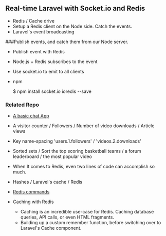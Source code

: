 ## Real-time Laravel with Socket.io and Redis

- Redis / Cache drive
- Setup a Redis client on the Node side. Catch the events.
- Laravel's event broadcasting

###Publish events, and catch them from our Node server.

- Publish event with Redis
- Node.js + Redis subscribes to the event
- Use socket.io to emit to all clients

- npm

	$ npm install socket.io ioredis --save

### Related Repo
- [A basic chat App](https://github.com/ambuilding/Enjoy/tree/master/chat)


- A visitor counter / Followers / Number of video downloads / Article views
- Key name-spacing 'users.1.followers' / 'videos.2.downloads'
- Sorted sets / Sort the top scoring basketball teams / a forum leaderboard / the most popular video
- When It comes to Redis, even two lines of code can accomplish so much.

- Hashes / Laravel's cache / Redis
- [Redis commands](https://redis.io/commands#hash)

- Caching with Redis
  - Caching is an incredible use-case for Redis. Caching database queries, API calls, or even HTML fragments.
  - Building up a custom remember function, before switching over to Laravel's Cache component.
